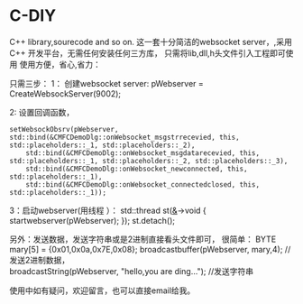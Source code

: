# C-DIY
C++ library,sourecode and so on.
这一套十分简洁的websocket server，,采用C++ 开发平台，无需任何安装任何三方库， 只需将lib,dll,h头文件引入工程即可使用
使用方便，省心,省力：

只需三步：
1：  创建websocket server:
    pWebserver = CreateWebsockServer(9002);
    
    
2:  设置回调函数，

	setWebsockObsrv(pWebserver, std::bind(&CMFCDemoDlg::onWebsocket_msgstrrecevied, this, std::placeholders::_1, std::placeholders::_2),
		std::bind(&CMFCDemoDlg::onWebsocket_msgdatarecevied, this, std::placeholders::_1, std::placeholders::_2, std::placeholders::_3),
		std::bind(&CMFCDemoDlg::onWebsocket_newconnected, this, std::placeholders::_1),
		std::bind(&CMFCDemoDlg::onWebsocket_connectedclosed, this, std::placeholders::_1));
		
		
		
3：启动webserver(用线程 ）：
    std::thread st([&]()->void {
		startwebserver(pWebserver);
		});
	st.detach();	
	
	
另外：发送数据，发送字符串或是2进制直接看头文件即可，
  很简单：
  BYTE mary[5] = {0x01,0x0a,0x7E,0x08};
	broadcastbuffer(pWebserver, mary,4); //发送2进制数据，  
  broadcastString(pWebserver, "hello,you are ding..."); //发送字符串
  
  
  使用中如有疑问，欢迎留言，也可以直接email给我。
  
